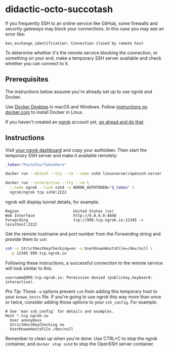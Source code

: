 # didactic-octo-succotash

If you frequently SSH to an online service like GitHub, some firewalls and security gateways may block your connections. In this case you may see an error like:

```text
kex_exchange_identification: Connection closed by remote host
```

To determine whether it's the remote service blocking the connection, or something on your end, make a temporary SSH server available and check whether you can connect to it.

## Prerequisites

The instructions below assume you're already set up to use ngrok and Docker.

Use [Docker Desktop](https://www.docker.com/products/docker-desktop) in macOS and Windows. Follow [instructions on docker.com](https://docs.docker.com/engine/install/) to install Docker in Linux.

If you haven't created an [ngrok](https://ngrok.com) account yet, [go ahead and do that](https://dashboard.ngrok.com/signup).

## Instructions

Visit [your ngrok dashboard](https://dashboard.ngrok.com/get-started/your-authtoken) and copy your authtoken. Then start the temporary SSH server and make it available remotely:

```bash
_token="PasteYourTokenHere"

docker run --detach --tty --rm --name sshd linuxserver/openssh-server

docker run --interactive --tty --rm \
  --name ngrok --link sshd -e NGROK_AUTHTOKEN="$_token" \
  ngrok/ngrok tcp sshd:2222
```

ngrok will display tunnel details, for example:

```text
Region                        United States (us)                                                                         
Web Interface                 http://0.0.0.0:4040                                                                        
Forwarding                    tcp://999.tcp.ngrok.io:12345 -> localhost:2222                                               
```

Get the remote hostname and port number from the _Forwarding_ string and provide them to `ssh`:

```bash
ssh -o StrictHostKeyChecking=no -o UserKnownHostsFile=/dev/null \
  -p 12345 999.tcp.ngrok.io
```

Following these instructions, a successful connection to the remote service will look similar to this:

```text
username@999.tcp.ngrok.io: Permission denied (publickey,keyboard-interactive).
```

_Pro Tip:_ Those `-o` options prevent `ssh` from adding this temporary host to your `known_hosts` file. If you're going to use ngrok this way more than once or twice, consider adding those options to your `ssh_config`. For example:

```text
# See `man ssh_config` for details and examples.
Host *.tcp.ngrok.io
  User anonymous
  StrictHostKeyChecking no
  UserKnownHostsFile /dev/null
```

Remember to clean up when you're done: Use CTRL+C to stop the ngrok container, and `docker stop sshd` to stop the OpenSSH server container.
